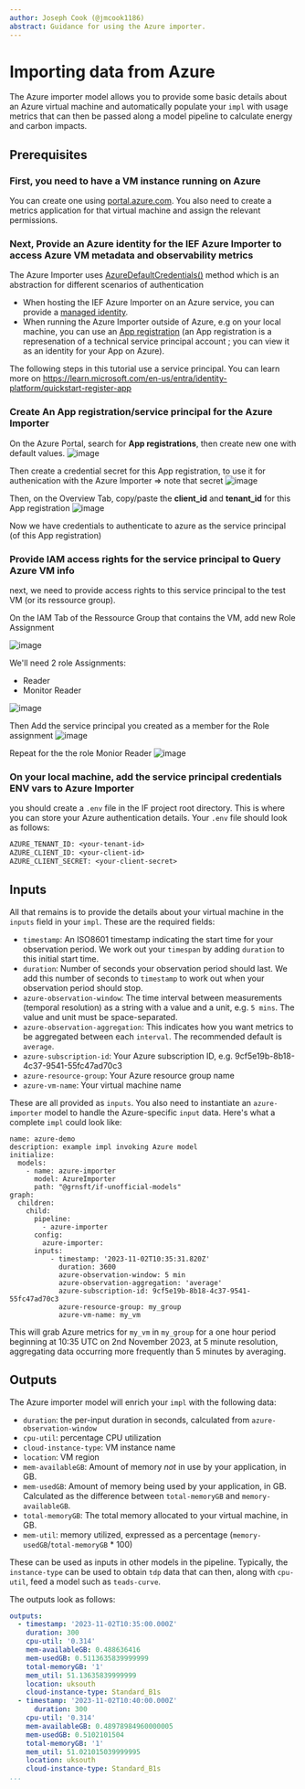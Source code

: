 ```yaml
---
author: Joseph Cook (@jmcook1186)
abstract: Guidance for using the Azure importer.
---
```


# Importing data from Azure

The Azure importer model allows you to provide some basic details about an Azure virtual machine and automatically populate your `impl` with usage metrics that can then be passed along a model pipeline to calculate energy and carbon impacts.


## Prerequisites

### First, you need to have a VM instance running on Azure

You can create one using [portal.azure.com](https://portal.azure.com). You also need to create a metrics application for that virtual machine and assign the relevant permissions.

### Next, Provide an Azure identity for the IEF Azure Importer to access Azure VM metadata and observability metrics

The Azure Importer uses [AzureDefaultCredentials\(\)](https://learn.microsoft.com/en-us/dotnet/api/azure.identity.defaultazurecredential?view=azure-dotnet) method which is an abstraction for different scenarios of authentication

* When hosting the IEF Azure Importer on an Azure service, you can provide a [managed identity](https://learn.microsoft.com/en-us/entra/identity/managed-identities-azure-resources/overview).
* When running the Azure Importer outside of Azure, e.g on your local machine, you can use an [App registration](https://learn.microsoft.com/en-us/entra/identity-platform/quickstart-register-app) (an App registration is a represenation of a technical service principal account ; you can view it as an identity for your App on Azure).

The following steps in this tutorial use a service principal. You can learn more on https://learn.microsoft.com/en-us/entra/identity-platform/quickstart-register-app

### Create An App registration/service principal for the Azure Importer

On the Azure Portal, search for **App registrations**, then create new one with default values.
![image](https://github.com/Green-Software-Foundation/if-docs/assets/966110/f77fd653-4386-4f4b-9488-ea7ae521d7d1)


Then create a credential secret for this App registration, to use it for authenication with the Azure Importer => note that secret
![image](https://github.com/Green-Software-Foundation/if-docs/assets/966110/c3f380e1-2bc9-471f-b212-ce8c31a158b1)


Then, on the Overview Tab, copy/paste the **client_id** and **tenant_id** for this App registration
![image](https://github.com/Green-Software-Foundation/if-docs/assets/966110/e1615088-9ee6-41ef-a340-7ab72c1bc488)

Now we have credentials to authenticate to azure as the service principal (of this App registration)

### Provide IAM access rights for the service principal to Query Azure VM info
next, we need to provide access rights to this service principal to the test VM (or its ressource group).

On the IAM Tab of the Ressource Group that contains the VM, add new Role Assignment

![image](https://github.com/Green-Software-Foundation/if-docs/assets/966110/0588530c-bd67-4876-b26b-c076d5cda08d)


We'll need 2 role Assignments:
* Reader
* Monitor Reader
  
![image](https://github.com/Green-Software-Foundation/if-docs/assets/966110/52af6111-dde3-4f99-8739-769d72fdb5d8)

Then Add the service principal you created as a member for the Role assignment
![image](https://github.com/Green-Software-Foundation/if-docs/assets/966110/be097243-66a7-421a-9cee-e8fe77906a82)

Repeat for the the role Monior Reader
![image](https://github.com/Green-Software-Foundation/if-docs/assets/966110/5bf34f7a-9a01-4eb8-b3a4-aed70db44e72)




### On your local machine, add the service principal credentials ENV vars to Azure Importer

you should create a `.env` file in the IF project root directory. This is where you can store your Azure authentication details. Your `.env` file should look as follows:

```txt
AZURE_TENANT_ID: <your-tenant-id>
AZURE_CLIENT_ID: <your-client-id> 
AZURE_CLIENT_SECRET: <your-client-secret>
```

## Inputs

All that remains is to provide the details about your virtual machine in the `inputs` field in your `impl`.
These are the required fields:

- `timestamp`: An ISO8601 timestamp indicating the start time for your observation period. We work out your `timespan` by adding `duration` to this initial start time.
- `duration`: Number of seconds your observation period should last. We add this number of seconds to `timestamp` to work out when your observation period should stop.
- `azure-observation-window`: The time interval between measurements (temporal resolution) as a string with a value and a unit, e.g. `5 mins`. The value and unit must be space-separated. 
- `azure-observation-aggregation`: This indicates how you want metrics to be aggregated between each `interval`. The recommended default is `average`.
- `azure-subscription-id`: Your Azure subscription ID, e.g. 9cf5e19b-8b18-4c37-9541-55fc47ad70c3
- `azure-resource-group`: Your Azure resource group name
- `azure-vm-name`: Your virtual machine name

These are all provided as `inputs`. You also need to instantiate an `azure-importer` model to handle the Azure-specific `input` data. Here's what a complete `impl` could look like:

```
name: azure-demo
description: example impl invoking Azure model
initialize:
  models:
    - name: azure-importer
      model: AzureImporter
      path: "@grnsft/if-unofficial-models"
graph:
  children:
    child:
      pipeline:
        - azure-importer
      config:
        azure-importer:
      inputs:
          - timestamp: '2023-11-02T10:35:31.820Z'
            duration: 3600
            azure-observation-window: 5 min  
            azure-observation-aggregation: 'average'
            azure-subscription-id: 9cf5e19b-8b18-4c37-9541-55fc47ad70c3
            azure-resource-group: my_group
            azure-vm-name: my_vm
```

This will grab Azure metrics for `my_vm` in `my_group` for a one hour period beginning at 10:35 UTC on 2nd November 2023, at 5 minute resolution, aggregating data occurring more frequently than 5 minutes by averaging. 


## Outputs

The Azure importer model will enrich your `impl` with the following data:

- `duration`: the per-input duration in seconds, calculated from `azure-observation-window`
- `cpu-util`: percentage CPU utilization
- `cloud-instance-type`: VM instance name
- `location`: VM region
- `mem-availableGB`: Amount of memory *not* in use by your application, in GB.
- `mem-usedGB`: Amount of memory being used by your application, in GB. Calculated as the difference between `total-memoryGB` and `memory-availableGB`.
- `total-memoryGB`: The total memory allocated to your virtual machine, in GB.
- `mem-util`: memory utilized, expressed as a percentage (`memory-usedGB`/`total-memoryGB` * 100)

These can be used as inputs in other models in the pipeline. Typically, the `instance-type` can be used to obtain `tdp` data that can then, along with `cpu-util`, feed a model such as `teads-curve`. 

The outputs look as follows:

```yaml
outputs:
  - timestamp: '2023-11-02T10:35:00.000Z'
    duration: 300
    cpu-util: '0.314'
    mem-availableGB: 0.488636416
    mem-usedGB: 0.5113635839999999
    total-memoryGB: '1'
    mem_util: 51.13635839999999
    location: uksouth
    cloud-instance-type: Standard_B1s
  - timestamp: '2023-11-02T10:40:00.000Z'
      duration: 300
    cpu-util: '0.314'
    mem-availableGB: 0.48978984960000005
    mem-usedGB: 0.5102101504
    total-memoryGB: '1'
    mem_util: 51.021015039999995
    location: uksouth
    cloud-instance-type: Standard_B1s
...
```

